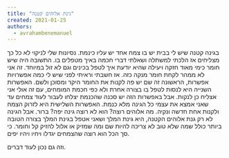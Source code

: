 ```yaml
---
title: "גינת אלוהים קטנה"
created: 2021-01-25
authors: 
  - avrahambenemanuel
---
```


בגינה קטנה שיש לי בבית יש בו צמח אחד יש עליו כינמת. נסיונות שלי לניקוי לא כל כך מצליחים אז הלכתי למשתלה ושאלתי דברי חכמה באיך מטפלים בו. התשובה היה שיש חומר כימי מאוד חזקה ויעילה שהיא יודעת איך לטפל בכינים וגם לא זול במיוחד. זה אני לא ממהר לקחת חומר מנקה כזה. אז חשבתי וראיתי לפני שיש לי כמה אפשרויות אפשרות, הראשונה זה שם יש פה לקנות את החומר היקר ומסוכן ולשם. האפשרות השנייה היא לנסות לטפל בו בצורה אחרת ולא כפי חכמת המומחים, עם זה אולי אני אצליח כן לנקות. אבל באפשרות הזה יש סכנה שהכנמת יצלחו לעבור לעוד צמחים עד שאני אמצא את עצמי כל הגינה מלא כנמת. האפשרות השלישית היא לזרוק הצמח ולקנות אחת חדשה ונקיה. מה אלוהים רוצה? הוא לא רוצה גינה יפה? ברור. אבל הגינה לא רק גנת אלוהים הקטנה, היא גינת המלך ושאני אטפל בגינת המלך בצורה הטובה ביותר כולל שמה שלא טוב לא צריכה להיות שם ומה שמזיק או אלול להזיק קל וחומר. כי סך הכל הוא רוצה שהצמחים יגדלו ויחיו ויהיו יפים.

וזה גם נכון לעוד דברים.
